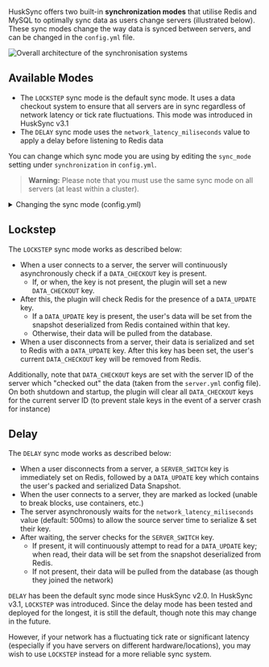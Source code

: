 HuskSync offers two built-in **synchronization modes** that utilise Redis and MySQL to optimally sync data as users change servers (illustrated below). These sync modes change the way data is synced between servers, and can be changed in the `config.yml` file.

![Overall architecture of the synchronisation systems](https://raw.githubusercontent.com/WiIIiam278/HuskSync/master/images/system-diagram.png)

## Available Modes
* The `LOCKSTEP` sync mode is the default sync mode. It uses a data checkout system to ensure that all servers are in sync regardless of network latency or tick rate fluctuations. This mode was introduced in HuskSync v3.1
* The `DELAY` sync mode uses the `network_latency_miliseconds` value to apply a delay before listening to Redis data

You can change which sync mode you are using by editing the `sync_mode` setting under `synchronization` in `config.yml`. 

> **Warning:** Please note that you must use the same sync mode on all servers (at least within a cluster).

<details>
<summary>Changing the sync mode (config.yml)</summary>

```yaml
synchronization:
  # The data synchronization mode to use (LOCKSTEP or DELAY). LOCKSTEP is recommended for most networks. Docs: https://william278.net/docs/husksync/sync-modes
  mode: LOCKSTEP
```
</details>

## Lockstep
The `LOCKSTEP` sync mode works as described below:
* When a user connects to a server, the server will continuously asynchronously check if a `DATA_CHECKOUT` key is present.
  * If, or when, the key is not present, the plugin will set a new `DATA_CHECKOUT` key.
* After this, the plugin will check Redis for the presence of a `DATA_UPDATE` key.
  * If a `DATA_UPDATE` key is present, the user's data will be set from the snapshot deserialized from Redis contained within that key.
  * Otherwise, their data will be pulled from the database.
* When a user disconnects from a server, their data is serialized and set to Redis with a `DATA_UPDATE` key. After this key has been set, the user's current `DATA_CHECKOUT` key will be removed from Redis.

Additionally, note that `DATA_CHECKOUT` keys are set with the server ID of the server which "checked out" the data (taken from the `server.yml` config file). On both shutdown and startup, the plugin will clear all `DATA_CHECKOUT` keys for the current server ID (to prevent stale keys in the event of a server crash for instance)

## Delay
The `DELAY` sync mode works as described below:
* When a user disconnects from a server, a `SERVER_SWITCH` key is immediately set on Redis, followed by a `DATA_UPDATE` key which contains the user's packed and serialized Data Snapshot.
* When the user connects to a server, they are marked as locked (unable to break blocks, use containers, etc.)
* The server asynchronously waits for the `network_latency_miliseconds` value (default: 500ms) to allow the source server time to serialize & set their key.
* After waiting, the server checks for the `SERVER_SWITCH` key. 
  * If present, it will continuously attempt to read for a `DATA_UPDATE` key; when read, their data will be set from the snapshot deserialized from Redis.
  * If not present, their data will be pulled from the database (as though they joined the network)

`DELAY` has been the default sync mode since HuskSync v2.0. In HuskSync v3.1, `LOCKSTEP` was introduced. Since the delay mode has been tested and deployed for the longest, it is still the default, though note this may change in the future.

However, if your network has a fluctuating tick rate or significant latency (especially if you have servers on different hardware/locations), you may wish to use `LOCKSTEP` instead for a more reliable sync system.